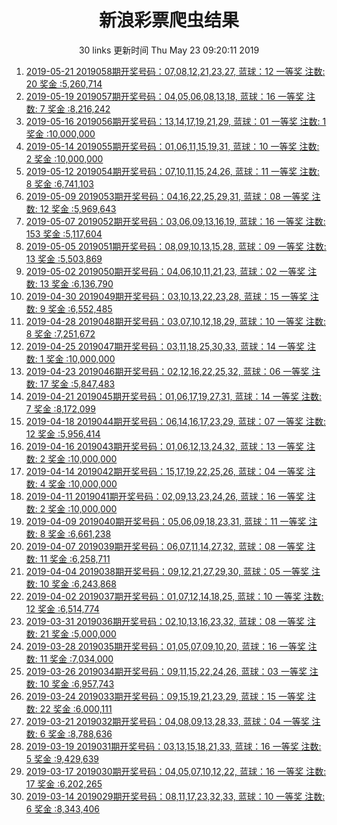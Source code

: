 <html>
  <head>
  <meta charset="utf-8"/>
  <title>lottery info</title>
  </head>
  <body>
  <center>
    <h1>新浪彩票爬虫结果</h1>
    <p>30 links 更新时间 Thu May 23 09:20:11 2019 </p>
  </center>
    <ol align="left">
        <li><a href="http://zst.aicai.com/ssq/openInfo/">2019-05-21 2019058期开奖号码：07,08,12,21,23,27, 蓝球：12 一等奖 注数: 20 奖金 :5,260,714</a></li>
        <li><a href="http://zst.aicai.com/ssq/openInfo/">2019-05-19 2019057期开奖号码：04,05,06,08,13,18, 蓝球：16 一等奖 注数: 7 奖金 :8,216,242</a></li>
        <li><a href="http://zst.aicai.com/ssq/openInfo/">2019-05-16 2019056期开奖号码：13,14,17,19,21,29, 蓝球：01 一等奖 注数: 1 奖金 :10,000,000</a></li>
        <li><a href="http://zst.aicai.com/ssq/openInfo/">2019-05-14 2019055期开奖号码：01,06,11,15,19,31, 蓝球：10 一等奖 注数: 2 奖金 :10,000,000</a></li>
        <li><a href="http://zst.aicai.com/ssq/openInfo/">2019-05-12 2019054期开奖号码：07,10,11,15,24,26, 蓝球：11 一等奖 注数: 8 奖金 :6,741,103</a></li>
        <li><a href="http://zst.aicai.com/ssq/openInfo/">2019-05-09 2019053期开奖号码：04,16,22,25,29,31, 蓝球：08 一等奖 注数: 12 奖金 :5,969,643</a></li>
        <li><a href="http://zst.aicai.com/ssq/openInfo/">2019-05-07 2019052期开奖号码：03,06,09,13,16,19, 蓝球：16 一等奖 注数: 153 奖金 :5,117,604</a></li>
        <li><a href="http://zst.aicai.com/ssq/openInfo/">2019-05-05 2019051期开奖号码：08,09,10,13,15,28, 蓝球：09 一等奖 注数: 13 奖金 :5,503,869</a></li>
        <li><a href="http://zst.aicai.com/ssq/openInfo/">2019-05-02 2019050期开奖号码：04,06,10,11,21,23, 蓝球：02 一等奖 注数: 13 奖金 :6,136,790</a></li>
        <li><a href="http://zst.aicai.com/ssq/openInfo/">2019-04-30 2019049期开奖号码：03,10,13,22,23,28, 蓝球：15 一等奖 注数: 9 奖金 :6,552,485</a></li>
        <li><a href="http://zst.aicai.com/ssq/openInfo/">2019-04-28 2019048期开奖号码：03,07,10,12,18,29, 蓝球：10 一等奖 注数: 8 奖金 :7,251,672</a></li>
        <li><a href="http://zst.aicai.com/ssq/openInfo/">2019-04-25 2019047期开奖号码：03,11,18,25,30,33, 蓝球：14 一等奖 注数: 1 奖金 :10,000,000</a></li>
        <li><a href="http://zst.aicai.com/ssq/openInfo/">2019-04-23 2019046期开奖号码：02,12,16,22,25,32, 蓝球：06 一等奖 注数: 17 奖金 :5,847,483</a></li>
        <li><a href="http://zst.aicai.com/ssq/openInfo/">2019-04-21 2019045期开奖号码：01,06,17,19,27,31, 蓝球：14 一等奖 注数: 7 奖金 :8,172,099</a></li>
        <li><a href="http://zst.aicai.com/ssq/openInfo/">2019-04-18 2019044期开奖号码：06,14,16,17,23,29, 蓝球：07 一等奖 注数: 12 奖金 :5,956,414</a></li>
        <li><a href="http://zst.aicai.com/ssq/openInfo/">2019-04-16 2019043期开奖号码：01,06,12,13,24,32, 蓝球：13 一等奖 注数: 2 奖金 :10,000,000</a></li>
        <li><a href="http://zst.aicai.com/ssq/openInfo/">2019-04-14 2019042期开奖号码：15,17,19,22,25,26, 蓝球：04 一等奖 注数: 4 奖金 :10,000,000</a></li>
        <li><a href="http://zst.aicai.com/ssq/openInfo/">2019-04-11 2019041期开奖号码：02,09,13,23,24,26, 蓝球：16 一等奖 注数: 2 奖金 :10,000,000</a></li>
        <li><a href="http://zst.aicai.com/ssq/openInfo/">2019-04-09 2019040期开奖号码：05,06,09,18,23,31, 蓝球：11 一等奖 注数: 8 奖金 :6,661,238</a></li>
        <li><a href="http://zst.aicai.com/ssq/openInfo/">2019-04-07 2019039期开奖号码：06,07,11,14,27,32, 蓝球：08 一等奖 注数: 11 奖金 :6,258,711</a></li>
        <li><a href="http://zst.aicai.com/ssq/openInfo/">2019-04-04 2019038期开奖号码：09,12,21,27,29,30, 蓝球：05 一等奖 注数: 10 奖金 :6,243,868</a></li>
        <li><a href="http://zst.aicai.com/ssq/openInfo/">2019-04-02 2019037期开奖号码：01,07,12,14,18,25, 蓝球：10 一等奖 注数: 12 奖金 :6,514,774</a></li>
        <li><a href="http://zst.aicai.com/ssq/openInfo/">2019-03-31 2019036期开奖号码：02,10,13,16,23,32, 蓝球：08 一等奖 注数: 21 奖金 :5,000,000</a></li>
        <li><a href="http://zst.aicai.com/ssq/openInfo/">2019-03-28 2019035期开奖号码：01,05,07,09,10,20, 蓝球：16 一等奖 注数: 11 奖金 :7,034,000</a></li>
        <li><a href="http://zst.aicai.com/ssq/openInfo/">2019-03-26 2019034期开奖号码：09,11,15,22,24,26, 蓝球：03 一等奖 注数: 10 奖金 :6,957,743</a></li>
        <li><a href="http://zst.aicai.com/ssq/openInfo/">2019-03-24 2019033期开奖号码：09,15,19,21,23,29, 蓝球：15 一等奖 注数: 22 奖金 :6,000,111</a></li>
        <li><a href="http://zst.aicai.com/ssq/openInfo/">2019-03-21 2019032期开奖号码：04,08,09,13,28,33, 蓝球：04 一等奖 注数: 6 奖金 :8,788,636</a></li>
        <li><a href="http://zst.aicai.com/ssq/openInfo/">2019-03-19 2019031期开奖号码：03,13,15,18,21,33, 蓝球：16 一等奖 注数: 5 奖金 :9,429,639</a></li>
        <li><a href="http://zst.aicai.com/ssq/openInfo/">2019-03-17 2019030期开奖号码：04,05,07,10,12,22, 蓝球：16 一等奖 注数: 17 奖金 :6,202,265</a></li>
        <li><a href="http://zst.aicai.com/ssq/openInfo/">2019-03-14 2019029期开奖号码：08,11,17,23,32,33, 蓝球：10 一等奖 注数: 6 奖金 :8,343,406</a></li>
        </ol>
  </body>
</html>